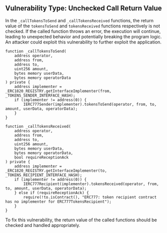 

## Vulnerability Type: Unchecked Call Return Value

In the `_callTokensToSend` and `_callTokensReceived` functions, the return value of the `tokensToSend` and `tokensReceived` functions respectively is not checked. If the called function throws an error, the execution will continue, leading to unexpected behavior and potentially breaking the program logic. An attacker could exploit this vulnerability to further exploit the application.

```Solidity
function _callTokensToSend(
    address operator,
    address from,
    address to,
    uint256 amount,
    bytes memory userData,
    bytes memory operatorData
) private {
    address implementer = _ERC1820_REGISTRY.getInterfaceImplementer(from, _TOKENS_SENDER_INTERFACE_HASH);
    if (implementer != address(0)) {
        IERC777Sender(implementer).tokensToSend(operator, from, to, amount, userData, operatorData);
    }
}

function _callTokensReceived(
    address operator,
    address from,
    address to,
    uint256 amount,
    bytes memory userData,
    bytes memory operatorData,
    bool requireReceptionAck
) private {
    address implementer = _ERC1820_REGISTRY.getInterfaceImplementer(to, _TOKENS_RECIPIENT_INTERFACE_HASH);
    if (implementer != address(0)) {
        IERC777Recipient(implementer).tokensReceived(operator, from, to, amount, userData, operatorData);
    } else if (requireReceptionAck) {
        require(!to.isContract(), "ERC777: token recipient contract has no implementer for ERC777TokensRecipient");
    }
}
```

To fix this vulnerability, the return value of the called functions should be checked and handled appropriately.